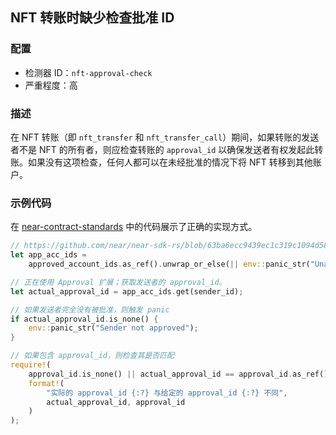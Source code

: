 
## NFT 转账时缺少检查批准 ID

### 配置

* 检测器 ID：`nft-approval-check`
* 严重程度：高

### 描述

在 NFT 转账（即 `nft_transfer` 和 `nft_transfer_call`）期间，如果转账的发送者不是 NFT 的所有者，则应检查转账的 `approval_id` 以确保发送者有权发起此转账。如果没有这项检查，任何人都可以在未经批准的情况下将 NFT 转移到其他账户。

### 示例代码

在 [near-contract-standards](https://github.com/near/near-sdk-rs/blob/63ba6ecc9439ec1c319c1094d581653698229473/near-contract-standards/src/non_fungible_token/core/core_impl.rs#L212) 中的代码展示了正确的实现方式。

```rust
// https://github.com/near/near-sdk-rs/blob/63ba6ecc9439ec1c319c1094d581653698229473/near-contract-standards/src/non_fungible_token/core/core_impl.rs#L215
let app_acc_ids =
    approved_account_ids.as_ref().unwrap_or_else(|| env::panic_str("Unauthorized"));

// 正在使用 Approval 扩展；获取发送者的 approval_id。
let actual_approval_id = app_acc_ids.get(sender_id);

// 如果发送者完全没有被批准，则触发 panic
if actual_approval_id.is_none() {
    env::panic_str("Sender not approved");
}

// 如果包含 approval_id，则检查其是否匹配
require!(
    approval_id.is_none() || actual_approval_id == approval_id.as_ref(),
    format!(
        "实际的 approval_id {:?} 与给定的 approval_id {:?} 不同",
        actual_approval_id, approval_id
    )
);
```